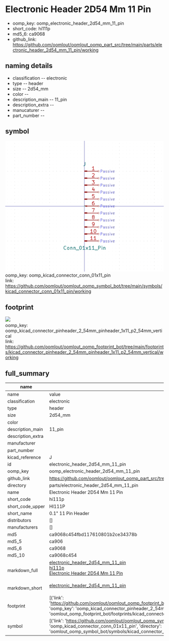 # Electronic Header 2D54 Mm 11 Pin

  
* oomp_key: oomp_electronic_header_2d54_mm_11_pin 
* short_code: hi111p
* md5_6: ca9068  
* github_link: https://github.com/oomlout/oomlout_oomp_part_src/tree/main/parts/electronic_header_2d54_mm_11_pin/working  
## naming details
* classification -- electronic
* type -- header
* size -- 2d54_mm
* color -- 
* description_main -- 11_pin
* description_extra -- 
* manucaturer -- 
* part_number -- 



## symbol

![](symbol/0/working/working_600.png)  
oomp_key: oomp_kicad_connector_conn_01x11_pin  
link: https://github.com/oomlout/oomlout_oomp_symbol_bot/tree/main/symbols/kicad_connector_conn_01x11_pin/working  

## footprint

![](footprint/0/working/working_600.png)  
oomp_key: oomp_kicad_connector_pinheader_2_54mm_pinheader_1x11_p2_54mm_vertical  
link: https://github.com/oomlout/oomlout_oomp_footprint_bot/tree/main/footprints/kicad_connector_pinheader_2_54mm_pinheader_1x11_p2_54mm_vertical/working  

## full_summary
| name | value | 
| --- | --- | 
| name | value | 
| classification | electronic | 
| type | header | 
| size | 2d54_mm | 
| color |  | 
| description_main | 11_pin | 
| description_extra |  | 
| manufacturer |  | 
| part_number |  | 
| kicad_reference | J | 
| id | electronic_header_2d54_mm_11_pin | 
| oomp_key | oomp_electronic_header_2d54_mm_11_pin | 
| github_link | https://github.com/oomlout/oomlout_oomp_part_src/tree/main/parts/electronic_header_2d54_mm_11_pin/working | 
| directory | parts/electronic_header_2d54_mm_11_pin | 
| name | Electronic Header 2D54 Mm 11 Pin | 
| short_code | hi111p | 
| short_code_upper | HI111P | 
| short_name | 0.1" 11 Pin Header | 
| distributors | [] | 
| manufacturers | [] | 
| md5 | ca9068c454fbd117610801b2ce34378b | 
| md5_5 | ca906 | 
| md5_6 | ca9068 | 
| md5_10 | ca9068c454 | 
| markdown_full | [electronic_header_2d54_mm_11_pin](https://github.com/oomlout/oomlout_oomp_part_src/tree/main/parts/electronic_header_2d54_mm_11_pin/working)<br>[hi111p](https://github.com/oomlout/oomlout_oomp_part_src/tree/main/parts/electronic_header_2d54_mm_11_pin/working)<br>[Electronic Header 2D54 Mm 11 Pin](https://github.com/oomlout/oomlout_oomp_part_src/tree/main/parts/electronic_header_2d54_mm_11_pin/working)<br><br> | 
| markdown_short | [electronic_header_2d54_mm_11_pin](https://github.com/oomlout/oomlout_oomp_part_src/tree/main/parts/electronic_header_2d54_mm_11_pin/working)<br><br> | 
| footprint | [{'link': 'https://github.com/oomlout/oomlout_oomp_footprint_bot/tree/main/foootprntss/kicad_connector_pinheader_2_54mm_pinheader_1x11_p2_54mm_vertical', 'oomp_key': 'oomp_kicad_connector_pinheader_2_54mm_pinheader_1x11_p2_54mm_vertical', 'directory': 'oomlout_oomp_footprint_bot/footprints/kicad_connector_pinheader_2_54mm_pinheader_1x11_p2_54mm_vertical//working/working.kicad_mod'}] | 
| symbol | [{'link': 'https://github.com/oomlout/oomlout_oomp_symbol_bot/tree/main/symbols/kicad_connector_conn_01x11_pin', 'oomp_key': 'oomp_kicad_connector_conn_01x11_pin', 'directory': 'oomlout_oomp_symbol_bot/symbols/kicad_connector_conn_01x11_pin//working/working.kicad_sym'}] | 
